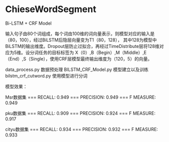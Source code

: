 # ChieseWordSegment
 Bi-LSTM + CRF  Model

输入句子由80个词组成，每个词由100维的词向量表示，则模型对应的输入是（80，100），经过BiLSTM后隐层向量变为T1（80，128），
其中128为模型中BiLSTM的输出维度。Dropout层防止过拟合，再经过TimeDistribute层将128维对应为5维。设分词任务的目标标签为
X（0）,B（Begin）,M（Middle）,E（End）,S（Single），使用CRF层模型最终输出维度为（120，5）的向量。

data_process.py 数据预处理
BILSTM_CRF_Model.py 模型建立以及训练
bilstm_crf_cutword.py  使用模型进行分词

模型效果：

Msr数据集
=== RECALL:	0.949
=== PRECISION:	0.949
=== F MEASURE:	0.949

pku数据集
=== RECALL:	0.909
=== PRECISION:	0.924
=== F MEASURE:	0.917

cityu数据集
=== RECALL:	0.934
=== PRECISION:	0.932
=== F MEASURE:	0.933
